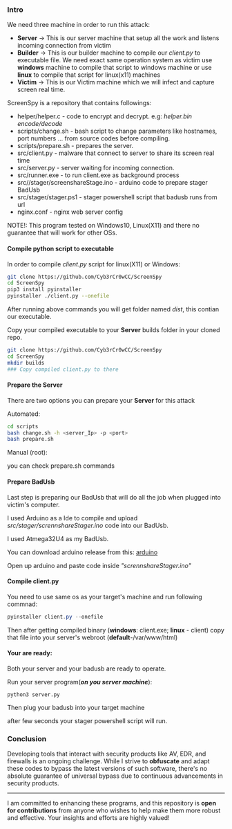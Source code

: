 ### Intro

We need three machine in order to run this attack:

- **Server** ->  This is our server machine that setup all the work and listens incoming connection from victim
- **Builder** -> This is our builder machine to compile our *client.py* to executable file. We need exact same operation system as victim use **windows** machine to compile that script to windows machine or use **linux** to compile that script for linux(x11) machines
- **Victim** ->  This is our Victim machine which we will infect and capture screen real time. 

ScreenSpy is a repository that contains followings:
   -   helper/helper.c - code to encrypt and decrypt. e.g: *helper.bin encode/decode <string>*
   -   scripts/change.sh - bash script to change parameters like hostnames, port numbers ... from source codes before compiling.
   -   scripts/prepare.sh - prepares the server.
   -   src/client.py - malware that connect to server to share its screen real time
   -   src/server.py - server waiting for incoming connection.
   -   src/runner.exe - to run client.exe as background process 
   -   src//stager/screenshareStage.ino - arduino code to prepare stager BadUsb
   -   src/stager/stager.ps1 - stager powershell script that badusb runs from url
   -   nginx.conf - nginx web server config

NOTE!: This program tested on Windows10, Linux(X11) and there no guarantee that will work for other OSs.

#### Compile python script to executable
In order to compile *client.py* script for linux(X11) or Windows:
```bash
git clone https://github.com/Cyb3rCr0wCC/ScreenSpy
cd ScreenSpy
pip3 install pyinstaller
pyinstaller ./client.py --onefile
```

After running above commands you will get folder named *dist*, this contian our executable.

Copy your compiled executable to your **Server** builds folder in your cloned repo.

``````bash
git clone https://github.com/Cyb3rCr0wCC/ScreenSpy
cd ScreenSpy
mkdir builds
### Copy compiled client.py to there
``````

#### Prepare the Server

There are two options you can prepare your **Server** for this attack

Automated:

``````bash
cd scripts
bash change.sh -h <server_Ip> -p <port>
bash prepare.sh	
``````

Manual (root):

you can check prepare.sh commands



#### Prepare BadUsb

Last step is preparing our BadUsb that will do all the job when plugged into victim's computer. 

I used Arduino as a Ide to compile and upload *src/stager/scrennshareStager.ino* code into our BadUsb.

I used Atmega32U4  as my BadUsb.

You can download arduino release from this: [arduino](https://www.arduino.cc/en/software)

Open up arduino and paste code inside *"scrennshareStager.ino"*



#### Compile client.py 

You need to use same os as your target's machine and run following commnad:

``````powershell
pyinstaller client.py --onefile
``````

Then after getting compiled binary (**windows**: client.exe; **linux** - client) copy that file into your server's webroot (**default**-/var/www/html)



#### Your are ready:

Both your server and your badusb are ready to operate.

Run your server program(***on you server machine***):

``````
python3 server.py
``````

Then plug your badusb into your target machine

after few seconds your stager powershell script will run.



### Conclusion

Developing tools that interact with security products like AV, EDR, and firewalls is an ongoing challenge. While I strive to **obfuscate** and adapt these codes to bypass the latest versions of such software, there's no absolute guarantee of universal bypass due to continuous advancements in security products.

------

I am committed to enhancing these programs, and this repository is **open for contributions** from anyone who wishes to help make them more robust and effective. Your insights and efforts are highly valued!

